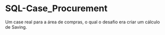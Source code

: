 # SQL-Case_Procurement
Um case real para a área de compras, o qual o desafio era criar um cálculo de Saving.
